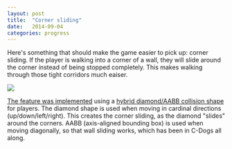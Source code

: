 ```yaml
---
layout: post
title:  "Corner sliding"
date:   2014-09-04
categories: progress
---
```

Here's something that should make the game easier to pick up: corner sliding. If the player is walking into a corner of a wall, they will slide around the corner instead of being stopped completely. This makes walking through those tight corridors much eaiser.

![](https://raw.githubusercontent.com/cxong/cdogs-sdl/gh-pages/_posts/corner_sliding.gif)

[The feature was implemented](https://github.com/cxong/cdogs-sdl/issues/261) using a [hybrid diamond/AABB collision shape](https://github.com/cxong/cdogs-sdl/commit/86ba8c46ef4e19e35ca71807970d3b0e4140208b) for players. The diamond shape is used when moving in cardinal directions (up/down/left/right). This creates the corner sliding, as the diamond "slides" around the corners. AABB (axis-aligned bounding box) is used when moving diagonally, so that wall sliding works, which has been in C-Dogs all along.